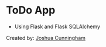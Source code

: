 # ToDo App

- Using Flask and Flask SQLAlchemy

Created by: [Joshua Cunningham](https://www.linkedin.com/in/joshua-cunningham-wa/)